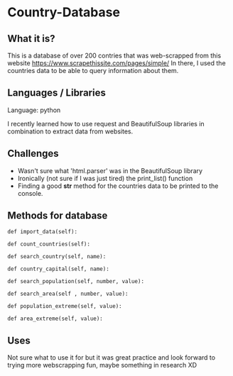 # Country-Database

## What it is?
This is a database of over 200 contries that was web-scrapped from this website https://www.scrapethissite.com/pages/simple/
In there, I used the countries data to be able to query information about them. 

## Languages / Libraries
Language: python

I recently learned how to use request and BeautifulSoup libraries in combination to extract data from websites. 


## Challenges
- Wasn't sure what 'html.parser' was in the BeautifulSoup library
- Ironically (not sure if I was just tired) the print_list() function
- Finding a good __str__ method for the countries data to be printed to the console.

## Methods for database
    def import_data(self):

    def count_countries(self):

    def search_country(self, name):
  
    def country_capital(self, name):

    def search_population(self, number, value):
   
    def search_area(self , number, value):
      
    def population_extreme(self, value):

    def area_extreme(self, value):

## Uses
Not sure what to use it for but it was great practice and look forward to trying more webscrapping fun, maybe something in research XD 
